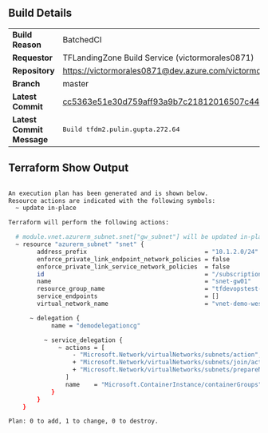 
## Build Details
<table>
<tr>
   <td><b>Build Reason</b></td>
   <td>BatchedCI</td>
</tr>
<tr>
   <td><b>Requestor</b></td>
   <td>TFLandingZone Build Service (victormorales0871)</td>
</tr>
<tr>
   <td><b>Repository</b></td>
   <td><a href=https://victormorales0871@dev.azure.com/victormorales0871/TFLandingZone/_git/tfdm2.pulin.gupta>https://victormorales0871@dev.azure.com/victormorales0871/TFLandingZone/_git/tfdm2.pulin.gupta</a></td>
</tr>
<tr>
   <td><b>Branch</b></td>
   <td>master</td>
</tr>
<tr>
   <td><b>Latest Commit</b></td>
   <td><a href=https://victormorales0871@dev.azure.com/victormorales0871/TFLandingZone/_git/tfdm2.pulin.gupta/commit/cc5363e51e30d759aff93a9b7c21812016507c44>cc5363e51e30d759aff93a9b7c21812016507c44</a></td>
</tr>
<tr>
   <td><b>Latest Commit Message</b></td>
   <td><pre>Build tfdm2.pulin.gupta.272.64</pre></td>
</tr>
</table>

## Terraform Show Output

``` sh

An execution plan has been generated and is shown below.
Resource actions are indicated with the following symbols:
  ~ update in-place

Terraform will perform the following actions:

  # module.vnet.azurerm_subnet.snet["gw_subnet"] will be updated in-place
  ~ resource "azurerm_subnet" "snet" {
        address_prefix                                 = "10.1.2.0/24"
        enforce_private_link_endpoint_network_policies = false
        enforce_private_link_service_network_policies  = false
        id                                             = "/subscriptions/e5f3913a-4b59-46d9-bd7d-8466273a0edd/resourceGroups/tfdevopstest-rg/providers/Microsoft.Network/virtualNetworks/vnet-demo-westeurope-001/subnets/snet-gw01"
        name                                           = "snet-gw01"
        resource_group_name                            = "tfdevopstest-rg"
        service_endpoints                              = []
        virtual_network_name                           = "vnet-demo-westeurope-001"

      ~ delegation {
            name = "demodelegationcg"

          ~ service_delegation {
              ~ actions = [
                  - "Microsoft.Network/virtualNetworks/subnets/action",
                  + "Microsoft.Network/virtualNetworks/subnets/join/action",
                  + "Microsoft.Network/virtualNetworks/subnets/prepareNetworkPolicies/action",
                ]
                name    = "Microsoft.ContainerInstance/containerGroups"
            }
        }
    }

Plan: 0 to add, 1 to change, 0 to destroy.
```
